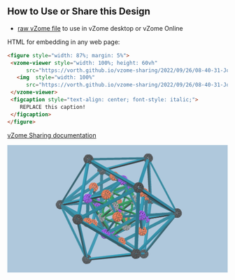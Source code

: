 
## How to Use or Share this Design

 - [raw vZome file](<https://raw.githubusercontent.com/vorth/vzome-sharing/main/2022/09/26/08-40-31-Jose-Becerra-platonics/Jose-Becerra-platonics.vZome>) to use in vZome desktop or vZome Online
 
 HTML for embedding in any web page:
 ```html
<figure style="width: 87%; margin: 5%">
  <vzome-viewer style="width: 100%; height: 60vh"
       src="https://vorth.github.io/vzome-sharing/2022/09/26/08-40-31-Jose-Becerra-platonics/Jose-Becerra-platonics.vZome" >
    <img  style="width: 100%"
       src="https://vorth.github.io/vzome-sharing/2022/09/26/08-40-31-Jose-Becerra-platonics/Jose-Becerra-platonics.png" >
  </vzome-viewer>
  <figcaption style="text-align: center; font-style: italic;">
     REPLACE this caption!
  </figcaption>
</figure>
 ```

[vZome Sharing documentation](https://vzome.github.io/vzome/sharing.html#how-it-works)

![Image](<Jose-Becerra-platonics.png>)

